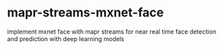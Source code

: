 # mapr-streams-mxnet-face
implement mxnet face with mapr streams for near real time face detection and prediction with deep learning models
